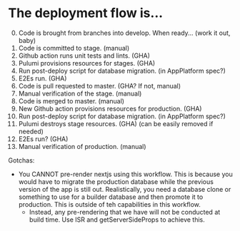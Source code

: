 # The deployment flow is...

0. Code is brought from branches into develop. When ready... (work it out, baby)
1. Code is committed to stage. (manual)
2. Github action runs unit tests and lints. (GHA)
3. Pulumi provisions resources for stages. (GHA)
4. Run post-deploy script for database migration. (in AppPlatform spec?)
5. E2Es run. (GHA)
6. Code is pull requested to master. (GHA? If not, manual)
7. Manual verification of the stage. (manual)
8. Code is merged to master. (manual)
9. New Github action provisions resources for production. (GHA)
10. Run post-deploy script for database migration. (in AppPlatform spec?)
11. Pulumi destroys stage resources. (GHA) (can be easily removed if needed)
12. E2Es run? (GHA)
13. Manual verification of production. (manual)

Gotchas:

- You CANNOT pre-render nextjs using this workflow. This is because you would have to migrate the production database while the previous version of the app is still out. Realistically, you need a database clone or something to use for a builder database and then promote it to production. This is outside of teh capabilities in this workflow.
  - Instead, any pre-rendering that we have will not be conducted at build time. Use ISR and getServerSideProps to achieve this.
